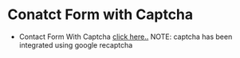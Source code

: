 # Conatct Form with Captcha

* Contact Form With Captcha [click here..](https://satyamrai0510.github.io/code_clause/todo_list/)
NOTE: captcha has been integrated using google recaptcha
